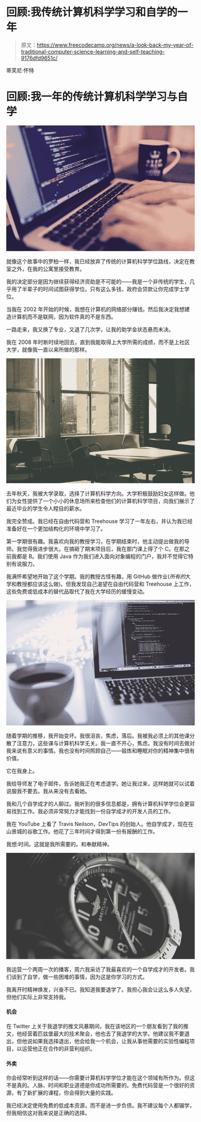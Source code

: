# 回顾:我传统计算机科学学习和自学的一年

> 原文：<https://www.freecodecamp.org/news/a-look-back-my-year-of-traditional-computer-science-learning-and-self-teaching-9176dfd9651c/>

蒂芙尼·怀特

# 回顾:我一年的传统计算机科学学习与自学

![1*o0M6CUyzI7Yvwjva23E1fg](img/293e8522ec67857c995c7e3bdc485c99.png)

就像这个故事中的罗柏一样，我已经放弃了传统的计算机科学学位路线，决定在教室之外，在我的公寓里接受教育。

我的决定部分是因为继续获得经济资助是不可能的——我是一个非传统的学生，几乎用了半辈子的时间试图获得学位。只有这么多钱，政府会贷款让你完成学士学位。

当我在 2002 年开始的时候，我想在计算机的网络部分赚钱。然后我决定我想建造计算机而不是联网，因为软件真的不是东西。

一路走来，我又换了专业，又退了几次学，让我的助学金状态悬而未决。

我在 2008 年时断时续地回去，直到我能取得上大学所需的成绩，而不是上社区大学，就像我一直以来所做的那样。

![1*sQIRUAKUD5QkCDrJvJTMsQ](img/c23a3c9a89130c53ccf1ae4eea7c9709.png)

去年秋天，我被大学录取，选择了计算机科学方向。大学积极鼓励妇女这样做。他们为女性提供了一个小小的休息场所来检查他们的计算机科学项目，向我们展示了最近毕业的学生令人瞠目的薪水。

我完全赞成。我已经在自由代码营和 Treehouse 学习了一年左右，并认为我已经准备好在一个更加结构化的环境中学习了。

第一学期很有趣。我喜欢向我的教授学习，在学期结束时，他主动提出做我的导师。我觉得我进步很大。在搞砸了期末项目后，我在那门课上得了个 C。在那之前我都是 B。我们使用 Java 作为我们进入面向对象编程的门户，我并不觉得它特别有说服力。

我满怀希望地开始了这个学期。我的教授古怪有趣，用 GitHub 做作业(*所有的*大学和教授都应该这么做)。但我发现自己渴望在自由代码营和 Treehouse 上工作，这些免费或低成本的替代品取代了我在大学经历的缓慢变动。

![1*8ef_Hn9l9tOs9qw9hNUubw](img/a8e3c122145025b6952e77854360f04b.png)

随着学期的推移，我开始变坏。我很沮丧，焦虑，落后。我被我必须上的其他课分散了注意力，这些课与计算机科学无关。我一直不开心，焦虑。我没有时间去做对我来说有意义的事情。我也没有时间照顾自己——锻炼和睡眠对你的精神集中很有价值。

它在我身上。

我给导师发了电子邮件，告诉她我正在考虑退学。她让我过来，这样她就可以试着说服我不要去。我从来没有去看她。

我和几个自学成才的人聊过。我听到的很多信息都是，拥有计算机科学学位会更容易找到工作。我必须非常努力才能找到一份自学成才的开发人员的工作。

我在 YouTube 上看了 Travis Neilson，DevTips 的创始人。他自学成才，现在在山景城的谷歌工作。他花了三年时间才得到第一份有报酬的工作。

我想:时间。这就是我所需要的。和奉献精神。

![1*Dpf-C7f2Ydhk1VNFy9QiCg](img/13005a463f0a6ecdd6093f0c9554b67f.png)

我运营一个两周一次的播客，周六我采访了我最喜欢的一个自学成才的开发者。我们谈到了自学，做一些困难的事情，因为这是你学习的方式。

我离开时精神焕发，兴奋不已。我知道我要退学了。我担心我会让这么多人失望，但他们实际上非常支持我。

#### 机会

在 Twitter 上关于我退学的推文风暴期间，我在该地区的一个朋友看到了我的推文，他经营着匹兹堡最大的技术聚会，他也去了我退学的大学。他建议我不要退出，但他说如果我选择退出，他会给我一个机会，让我从事他需要的实验性编程项目，以运营他正在合作的非营利组织。

#### 外卖

你会经常听到这样的话——你需要计算机科学学位才能在这个领域有所作为。但这不是真的。人脉、时间和职业道德是你成功所需要的。免费代码营是一个很好的资源，有了新扩展的课程，你会得到大量的实践。

我已经决定使用免费的低成本资源，而不是进一步负债。我不建议每个人都辍学，但我相信这对我来说是正确的选择。